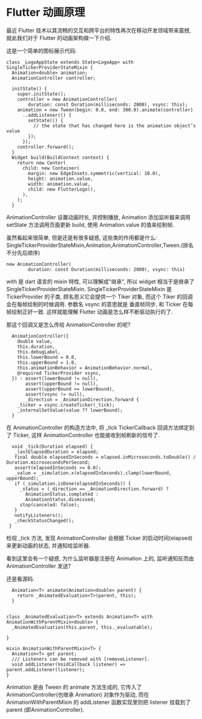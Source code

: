 # Flutter 动画原理

最近 Flutter 技术以其流畅的交互和跨平台的特性再次在移动开发领域带来震撼, 就此我们对于 Flutter 的动画架构做一下介绍.


这是一个简单的图标展示代码:
```
class _LogoAppState extends State<LogoApp> with SingleTickerProviderStateMixin {
  Animation<double> animation;
  AnimationController controller;

  initState() {
    super.initState();
    controller = new AnimationController(
        duration: const Duration(milliseconds: 2000), vsync: this);
    animation = new Tween(begin: 0.0, end: 300.0).animate(controller)
      ..addListener(() {
        setState(() {
          // the state that has changed here is the animation object’s value
        });
      });
    controller.forward();
  }
  Widget build(BuildContext context) {
    return new Center(
      child: new Container(
        margin: new EdgeInsets.symmetric(vertical: 10.0),
        height: animation.value,
        width: animation.value,
        child: new FlutterLogo(),
      ),
    );
  }
```

AnimationController 设置动画时长, 并控制播放, Animation 添加监听器来调用 setState 方法调用页面更新 build, 使用 Animation.value 的值来绘制帧.

虽然看起来很简单, 但是还是有很多疑惑, 这些类的作用都是什么: SingleTickerProviderStateMixin,Animation,AnimationController,Tween.(排名不分先后顺序)

```
new AnimationController(
        duration: const Duration(milliseconds: 2000), vsync: this)
```
with 是 dart 语言的 mixin 特性, 可以理解成"继承", 所以 widget 相当于是继承了 SingleTickerProviderStateMixin. SingleTickerProviderStateMixin 是 TickerProvider 的子类, 顾名思义它会提供一个 Tiker 对象, 而这个 Tiker 的回调会在每帧绘制的时候调用. 参数名 vsync 的意思就是 垂直帧同步, 和 Ticker 在每帧绘制正好一致. 这样就能理解 Flutter 动画是怎么样不断驱动执行的了.

那这个回调又是怎么传给 AnimationController 的呢?
```
  AnimationController({
    double value,
    this.duration,
    this.debugLabel,
    this.lowerBound = 0.0,
    this.upperBound = 1.0,
    this.animationBehavior = AnimationBehavior.normal,
    @required TickerProvider vsync,
  }) : assert(lowerBound != null),
       assert(upperBound != null),
       assert(upperBound >= lowerBound),
       assert(vsync != null),
       _direction = _AnimationDirection.forward {
    _ticker = vsync.createTicker(_tick);
    _internalSetValue(value ?? lowerBound);
  }
 ```

 在 AnimationController 的构造方法中, 将 _tick TickerCallback 回调方法绑定到了 Ticker, 这样 AnimationController 也能接收到帧刷新的信号了.


 ```
   void _tick(Duration elapsed) {
    _lastElapsedDuration = elapsed;
    final double elapsedInSeconds = elapsed.inMicroseconds.toDouble() / Duration.microsecondsPerSecond;
    assert(elapsedInSeconds >= 0.0);
    _value = _simulation.x(elapsedInSeconds).clamp(lowerBound, upperBound);
    if (_simulation.isDone(elapsedInSeconds)) {
      _status = (_direction == _AnimationDirection.forward) ?
        AnimationStatus.completed :
        AnimationStatus.dismissed;
      stop(canceled: false);
    }
    notifyListeners();
    _checkStatusChanged();
  }
 ```
检视 _tick 方法, 发现 AnimationController 会根据 Ticker 的启动时间(elapsed)来更新动画的状态, 并通知给监听器.

看到这里会有一个疑惑, 为什么监听器是注册在 Animation 上的, 监听通知反而由 AnimationController 发送?

还是看源码.
```
  Animation<T> animate(Animation<double> parent) {
    return _AnimatedEvaluation<T>(parent, this);
  }


class _AnimatedEvaluation<T> extends Animation<T> with AnimationWithParentMixin<double> {
  _AnimatedEvaluation(this.parent, this._evaluatable);

}

mixin AnimationWithParentMixin<T> {
  Animation<T> get parent;
  /// Listeners can be removed with [removeListener].
  void addListener(VoidCallback listener) => parent.addListener(listener);
}

```

Animation 是由 Tween 的 animate 方法生成的, 它传入了 AnimationController(也继承 Animation) 对象作为驱动, 而在 AnimationWithParentMixin 的 addListener 函数实现里则把 listener 挂载到了 parent (即AnimationController).
















